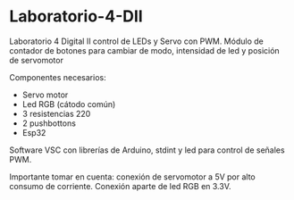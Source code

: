 # Laboratorio-4-DII
Laboratorio 4 Digital II control de LEDs y Servo con PWM. Módulo de contador de botones para cambiar de modo, intensidad de led y posición de servomotor

Componentes necesarios:
- Servo motor
- Led RGB (cátodo común)
- 3 resistencias 220
- 2 pushbottons
- Esp32

Software VSC con librerías de Arduino, stdint y led para control de señales PWM.

Importante tomar en cuenta: conexión de servomotor a 5V por alto consumo de corriente. Conexión aparte de led RGB en 3.3V.
